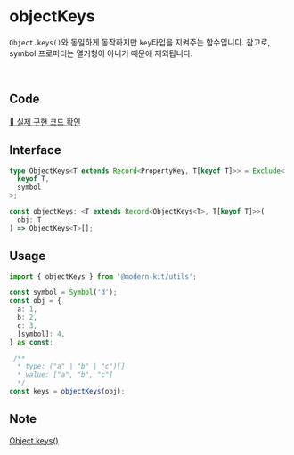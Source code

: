 # objectKeys

`Object.keys()`와 동일하게 동작하지만 `key`타입을 지켜주는 함수입니다.
참고로, symbol 프로퍼티는 열거형이 아니기 때문에 제외됩니다.

<br />

## Code
[🔗 실제 구현 코드 확인](https://github.com/modern-agile-team/modern-kit/blob/main/packages/utils/src/object/objectKeys/index.ts)

## Interface
```ts title="typescript"
type ObjectKeys<T extends Record<PropertyKey, T[keyof T]>> = Exclude<
  keyof T,
  symbol
>;

const objectKeys: <T extends Record<ObjectKeys<T>, T[keyof T]>>(
  obj: T
) => ObjectKeys<T>[];
```

## Usage
```ts title="typescript"
import { objectKeys } from '@modern-kit/utils';

const symbol = Symbol('d');
const obj = {
  a: 1,
  b: 2,
  c: 3,
  [symbol]: 4,
} as const;

 /**
  * type: ("a" | "b" | "c")[]
  * value: ["a", "b", "c"]
  */
const keys = objectKeys(obj);
```

## Note
[Object.keys()](https://developer.mozilla.org/ko/docs/Web/JavaScript/Reference/Global_Objects/Object/keys)